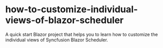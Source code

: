 # how-to-customize-individual-views-of-blazor-scheduler
A quick start Blazor project that helps you to learn how to customize the individual views of Syncfusion Blazor Scheduler.
